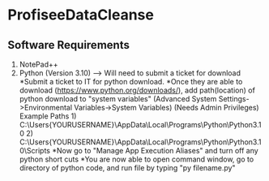 # ProfiseeDataCleanse
## Software Requirements
  1) NotePad++
  2) Python (Version 3.10) --> Will need to submit a ticket for download
        *Submit a ticket to IT for python download.
        *Once they are able to download (https://www.python.org/downloads/), add path(location) of python download to 
         "system variables" (Advanced System Settings->Environmental Variables->System Variables) (Needs Admin Privileges)
                 Example Paths
              1) C:\Users\{YOURUSERNAME}\AppData\Local\Programs\Python\Python3.10
              2) C:\Users\{YOURUSERNAME}\AppData\Local\Programs\Python\Python3.10\Scripts
        *Now go to "Manage App Execution Aliases" and turn off any python short cuts
        *You are now able to open command window, go to directory of python code, and run file by typing "py filename.py"
        
